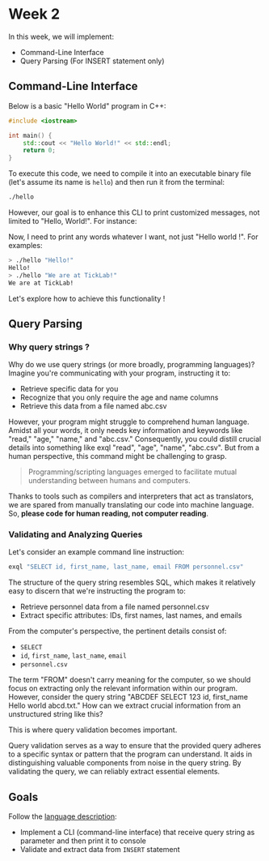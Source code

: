 # Week 2

In this week, we will implement:

- Command-Line Interface
- Query Parsing (For INSERT statement only)

## Command-Line Interface

Below is a basic "Hello World" program in C++:

```c++
#include <iostream>

int main() {
    std::cout << "Hello World!" << std::endl;
    return 0;
}
```

To execute this code, we need to compile it into an executable binary file (let's assume its name is `hello`) and then run it from the terminal:

```bash
./hello
```

However, our goal is to enhance this CLI to print customized messages, not limited to "Hello, World!". For instance:

Now, I need to print any words whatever I want, not just "Hello world !". For examples:

```bash
> ./hello "Hello!"
Hello!
> ./hello "We are at TickLab!"
We are at TickLab!
```

Let's explore how to achieve this functionality !

## Query Parsing

### Why query strings ?

Why do we use query strings (or more broadly, programming languages)? Imagine you're communicating with your program, instructing it to:

- Retrieve specific data for you
- Recognize that you only require the age and name columns
- Retrieve this data from a file named abc.csv

However, your program might struggle to comprehend human language. Amidst all your words, it only needs key information and keywords like "read," "age," "name," and "abc.csv." Consequently, you could distill crucial details into something like exql "read", "age", "name", "abc.csv". But from a human perspective, this command might be challenging to grasp.

> Programming/scripting languages emerged to facilitate mutual understanding between humans and computers.

Thanks to tools such as compilers and interpreters that act as translators, we are spared from manually translating our code into machine language. So, **please code for human reading, not computer reading**.

### Validating and Analyzing Queries

Let's consider an example command line instruction:

```bash
exql "SELECT id, first_name, last_name, email FROM personnel.csv"
```

The structure of the query string resembles SQL, which makes it relatively easy to discern that we're instructing the program to:

- Retrieve personnel data from a file named personnel.csv
- Extract specific attributes: IDs, first names, last names, and emails

From the computer's perspective, the pertinent details consist of:

- `SELECT`
- `id`, `first_name`, `last_name`, `email`
- `personnel.csv`

The term "FROM" doesn't carry meaning for the computer, so we should focus on extracting only the relevant information within our program. However, consider the query string "ABCDEF SELECT 123 id, first_name Hello world abcd.txt." How can we extract crucial information from an unstructured string like this?

This is where query validation becomes important.

Query validation serves as a way to ensure that the provided query adheres to a specific syntax or pattern that the program can understand. It aids in distinguishing valuable components from noise in the query string. By validating the query, we can reliably extract essential elements.

## Goals

Follow the [language description](../language-description.md):

- Implement a CLI (command-line interface) that receive query string as parameter and then print it to console
- Validate and extract data from `INSERT` statement
